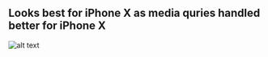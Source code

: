 ## Looks best for iPhone X as media quries handled better for iPhone X

![alt text](https://imgur.com/gH0cjUn.png)
